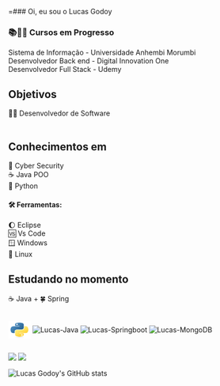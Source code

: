 =### Oi, eu sou o Lucas Godoy
### 📚👨‍🎓 Cursos em Progresso  <br> 
Sistema de Informação - Universidade Anhembi Morumbi <br>
Desenvolvedor Back end - Digital Innovation One <br>
Desenvolvedor Full Stack - Udemy <br>

## Objetivos 

👨‍💻 Desenvolvedor de Software <br> <br>

## Conhecimentos em
👾 Cyber Security <br>
☕ Java POO <br>
🐍 Python <br>
#### 🛠️ Ferramentas:  <br>
🌔 Eclipse <br>
🆚 Vs Code <br>
🪟 Windows <br>
🐧 Linux <br>

## Estudando no momento
☕ Java + 🍀 Spring

<div style="display: inline_block"><br>
  <img align="center" alt="Lucas-Python" height="35" width="45" src="https://raw.githubusercontent.com/devicons/devicon/master/icons/python/python-original.svg">
  <img align="center" alt="Lucas-Java" height="40" width="45" src="https://cdn.iconscout.com/icon/free/png-256/free-java-60-1174953.png">
  <img align="center" alt="Lucas-Springboot" height="35" width="60" src="https://www.ibm.com/content/dam/adobe-cms/instana/media_logo/Spring.component.complex-narrative-xl.ts=1690565631163.png/content/adobe-cms/br/pt/products/instana/supported-technologies/spring-boot-performance-monitoring/_jcr_content/root/table_of_contents/body/content_section_styled/content-section-body/complex_narrative/logoimage">
  <img align="center" alt="Lucas-MongoDB" height="35" width="40" src="https://miro.medium.com/v2/resize:fit:512/1*doAg1_fMQKWFoub-6gwUiQ.png">
  
 
  ##
 
<div> 
  <a href="https://instagram.com/eu.lucas_26?utm_source=qr&igshid=MzNlNGNkZWQ4Mg==" target="_blank"><img src="https://img.shields.io/badge/-Instagram-%23E4405F?style=for-the-badge&logo=instagram&logoColor=white" target="_blank"></a>
<a href = "mailto:lucassdegodoy@hotmail"><img src="https://img.shields.io/badge/Microsoft_Outlook-0078D4?style=for-the-badge&logo=microsoft-outlook&logoColor=white"></a>
</div>

![Lucas Godoy's GitHub stats](https://github-readme-stats.vercel.app/api?username=LucasGodoy1&show_icons=true&theme=radical)
